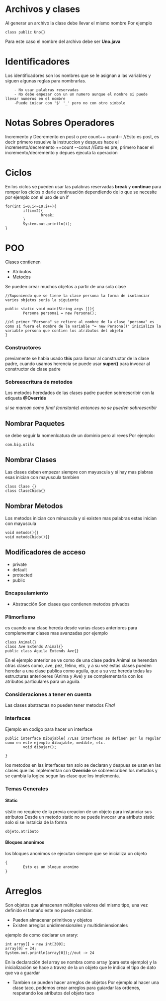 # Archivos y clases
Al generar un archivo la clase debe llevar el mismo nombre 
Por ejemplo 
~~~
class public Uno{}
~~~        
Para este caso el nombre del archivo debe ser **Uno.java**

# Identificadores
Los identificadores son los nombres que se le asignan a las variables y siguen algunas reglas para nombrarlas.
        
        - No usar palabras reservadas
        - No debe empezar con un un numero aunque el nombre si puede llevar numeros en el nombre
        -Puede inicar con '$' '_' pero no con otro simbolo
 # Notas Sobres Operadores

Incremento y Decremento en post o pre
        count++ count-- //Esto es post, es decir primero resuelve la instruccion y despues hace el incremento/decremento
        ++count --conut //Esto es pre, primero hacer el incremento/decremento y depues ejecuta la operacion 

# Ciclos

En los ciclos se pueden usar las palabras reservadas **break** y **continue** para romper los ciclos o darle continuación dependiendo de lo que se necesite por ejemplo con el uso de un if

~~~
for(int i=0;i<=10;i++){
        if(i==2){
                break;
        }
        System.out.println(i);
}
~~~

# POO

Clases contienen 
- Atributos
- Metodos

Se pueden crear muchos objetos a partir de una sola clase

~~~
//Suponiendo que se tiene la clase persona la forma de isntanciar varios objetos seria la siguiente

public static void main(String args []){
        Persona persona1 = new Persona();

//el primer "Persona" se refiere al nombre de la clase "persona" es como si fuera el nombre de la variable "= new Persona()" inicializa la variable persona que contien los atributos del objeto
}
~~~

### Constructores
previamente se habia usado **this** para llamar al constructor de la clase padre, cuando usamos herencia se puede usar **super()** para invocar al constructor de clase padre

### Sobreescritura de metodos
Los metodos heredados de las clases padre pueden sobreescribir con la etiqueta **@Override** 

*si se marcan como final (constante) entonces no se pueden sobreescribir*


## Nombrar Paquetes
se debe seguir la nomenlcatura de un dominio pero al reves Por ejemplo:

~~~
com.big.utils
~~~

## Nombrar Clases

Las clases deben empezar siempre con mayuscula y si hay mas plabras esas inician con mayuscula tambien
~~~
class Clase {}
class ClaseChida{}
~~~

## Nombrar Metodos

Los metodos inician con minuscula y si existen mas palabras estas inician con mayuscula

~~~
void metodo(){}
void metodoChido(){}
~~~

## Modificadores de acceso
- private
- default
- protected
- public

### Encapsulamiento

- Abstracción
Son clases que contienen metodos privados

### Plimorfismo

es cuando una clase hereda desde varias clases anteriores para complementar clases mas avanzadas por ejemplo

~~~
class Animal{}
class Ave Extends Animal{}
public class Aguila Extends Ave{}
~~~

En el ejemplo anterior se ve como de una clase padre Animal se herendan otras clases como, ave, pez, felino, etc, y a su vez estas clases pueden heredar a una clase publica como aguila, que a su vez hereda todas las estructuras anterioeres (Anima y Ave) y se complementaria con los atributos particulares para un aguila.

### Consideraciones a tener en cuenta

Las clases abstractas no pueden tener metodos *Final*

### Interfaces
Ejemplo en codigo para hacer un interface

~~~
public interface Dibujable{ //Las interfaces se definen por lo regular como en este ejemplo dibujable, medible, etc.
        void dibujar();

}
~~~

los metodos en las interfaces tan solo se declaran y despues se usan en las clases que las implementan 
con **Override** se sobreescriben los metodos y se cambia la logica segun las clase que los implementa.

### Temas Generales
#### Static
ststic no requiere de la previa creacion de un objeto para instanciar sus atributos
Desde un metodo static no se puede invocar una atributo static solo si se instalcia de la forma
~~~
objeto.atributo
~~~
#### Bloques anonimos
los bloques anonimos se ejecutan siempre que se inicializa un objeto
~~~
{
        Esto es un bloque anonimo
}
~~~

# Arreglos
Son objetos que almacenan múltiples valores del mismo tipo, una vez definido el tamaño este no puede cambiar.


- Pueden almacenar primitivos y objetos 
- Existen arreglos unidimensionales y multidimiensionales

ejemplo de como declarar un arary:
~~~
int array[] = new int[300];
array[0] = 24;
System.out.println(array[0]);//out -> 24
~~~

En la declaración del array se nombra como array (para este ejemplo) y la inicialización se hace a travez de la un objeto que le indica el tipo de dato que va a guardar 


- Tambien se pueden hacer arreglos de objetos 
Por ejemplo al hacer una clase taco, podemos crear arreglos para guiardar las ordenes, respetando los atributos del objeto taco
